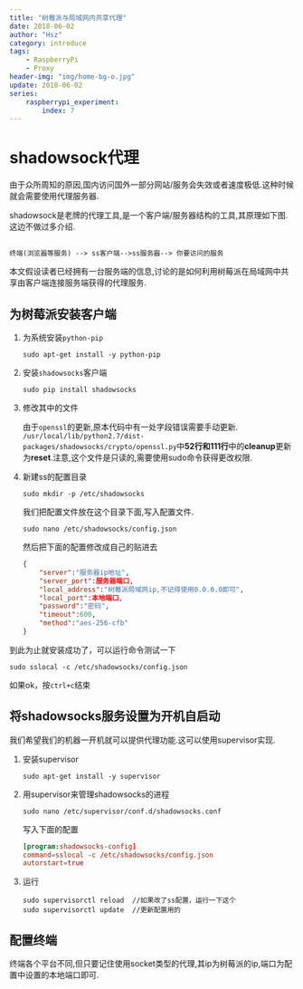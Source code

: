 ```yaml
---
title: "树莓派与局域网内共享代理"
date: 2018-06-02
author: "Hsz"
category: introduce
tags:
    - RaspberryPi
    - Proxy
header-img: "img/home-bg-o.jpg"
update: 2018-06-02
series:
    raspberrypi_experiment:
        index: 7
---
```

# shadowsock代理

由于众所周知的原因,国内访问国外一部分网站/服务会失效或者速度极低.这种时候就会需要使用代理服务器.

shadowsock是老牌的代理工具,是一个客户端/服务器结构的工具,其原理如下图.这边不做过多介绍.


```shell

终端(浏览器等服务) --> ss客户端-->ss服务器--> 你要访问的服务

```

本文假设读者已经拥有一台服务端的信息,讨论的是如何利用树莓派在局域网中共享由客户端连接服务端获得的代理服务.

## 为树莓派安装客户端

1. 为系统安装`python-pip`

    ```shell
    sudo apt-get install -y python-pip
    ```

2. 安装`shadowsocks`客户端

    ```shell
    sudo pip install shadowsocks
    ```
3. 修改其中的文件

    由于`openssl`的更新,原本代码中有一处字段错误需要手动更新.
    `/usr/local/lib/python2.7/dist-packages/shadowsocks/crypto/openssl.py`中**52行和111行**中的**cleanup**更新为**reset**.注意,这个文件是只读的,需要使用sudo命令获得更改权限.

4. 新建ss的配置目录

    ```shell
    sudo mkdir -p /etc/shadowsocks
    ```
    我们把配置文件放在这个目录下面,写入配置文件.
    ```shell
    sudo nano /etc/shadowsocks/config.json
    ```

    然后把下面的配置修改成自己的贴进去
    ```json
    {
        "server":"服务器ip地址",
        "server_port":服务器端口,
        "local_address":"树莓派局域网ip,不记得使用0.0.0.0即可",
        "local_port":本地端口,
        "password":"密码",
        "timeout":600,
        "method":"aes-256-cfb"
    }
    ```

到此为止就安装成功了，可以运行命令测试一下

```shell
sudo sslocal -c /etc/shadowsocks/config.json
```
如果ok，按`ctrl+c`结束

## 将shadowsocks服务设置为开机自启动

我们希望我们的机器一开机就可以提供代理功能.这可以使用supervisor实现.

1. 安装supervisor

    ```shell
    sudo apt-get install -y supervisor
    ```


2. 用supervisor来管理shadowsocks的进程

    ```shell
    sudo nano /etc/supervisor/conf.d/shadowsocks.conf
    ```
    写入下面的配置
    ```conf
    [program:shadowsocks-config]
    command=sslocal -c /etc/shadowsocks/config.json
    autorstart=true
    ```

3. 运行

    ```shell
    sudo supervisorctl reload  //如果改了ss配置，运行一下这个
    sudo supervisorctl update  //更新配置用的
    ```


## 配置终端

终端各个平台不同,但只要记住使用socket类型的代理,其ip为树莓派的ip,端口为配置中设置的本地端口即可.